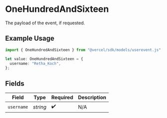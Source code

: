 # OneHundredAndSixteen

The payload of the event, if requested.

## Example Usage

```typescript
import { OneHundredAndSixteen } from "@vercel/sdk/models/userevent.js";

let value: OneHundredAndSixteen = {
  username: "Retha_Koch",
};
```

## Fields

| Field              | Type               | Required           | Description        |
| ------------------ | ------------------ | ------------------ | ------------------ |
| `username`         | *string*           | :heavy_check_mark: | N/A                |
